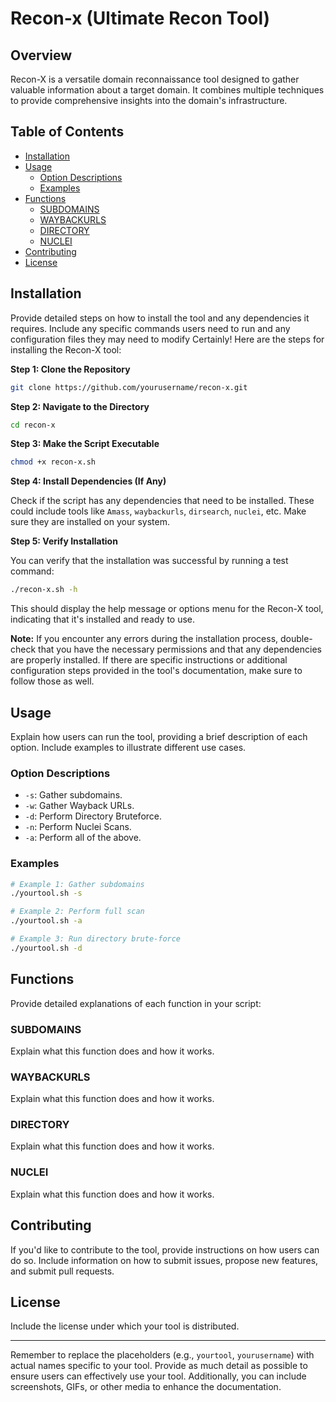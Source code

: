 # Recon-x (Ultimate Recon Tool)

## Overview
Recon-X is a versatile domain reconnaissance tool designed to gather valuable information about a target domain. It combines multiple techniques to provide comprehensive insights into the domain's infrastructure.

## Table of Contents
- [Installation](#installation)
- [Usage](#usage)
  - [Option Descriptions](#option-descriptions)
  - [Examples](#examples)
- [Functions](#functions)
  - [SUBDOMAINS](#subdomains)
  - [WAYBACKURLS](#waybackurls)
  - [DIRECTORY](#directory)
  - [NUCLEI](#nuclei)
- [Contributing](#contributing)
- [License](#license)

## Installation
Provide detailed steps on how to install the tool and any dependencies it requires. Include any specific commands users need to run and any configuration files they may need to modify
Certainly! Here are the steps for installing the Recon-X tool:

**Step 1: Clone the Repository**

```bash
git clone https://github.com/yourusername/recon-x.git
```

**Step 2: Navigate to the Directory**

```bash
cd recon-x
```

**Step 3: Make the Script Executable**

```bash
chmod +x recon-x.sh
```

**Step 4: Install Dependencies (If Any)**

Check if the script has any dependencies that need to be installed. These could include tools like `Amass`, `waybackurls`, `dirsearch`, `nuclei`, etc. Make sure they are installed on your system.

**Step 5: Verify Installation**

You can verify that the installation was successful by running a test command:

```bash
./recon-x.sh -h
```

This should display the help message or options menu for the Recon-X tool, indicating that it's installed and ready to use.

**Note:** If you encounter any errors during the installation process, double-check that you have the necessary permissions and that any dependencies are properly installed. If there are specific instructions or additional configuration steps provided in the tool's documentation, make sure to follow those as well.


## Usage
Explain how users can run the tool, providing a brief description of each option. Include examples to illustrate different use cases.

### Option Descriptions
- `-s`: Gather subdomains.
- `-w`: Gather Wayback URLs.
- `-d`: Perform Directory Bruteforce.
- `-n`: Perform Nuclei Scans.
- `-a`: Perform all of the above.

### Examples
```bash
# Example 1: Gather subdomains
./yourtool.sh -s

# Example 2: Perform full scan
./yourtool.sh -a

# Example 3: Run directory brute-force
./yourtool.sh -d
```

## Functions
Provide detailed explanations of each function in your script:

### SUBDOMAINS
Explain what this function does and how it works.

### WAYBACKURLS
Explain what this function does and how it works.

### DIRECTORY
Explain what this function does and how it works.

### NUCLEI
Explain what this function does and how it works.

## Contributing
If you'd like to contribute to the tool, provide instructions on how users can do so. Include information on how to submit issues, propose new features, and submit pull requests.

## License
Include the license under which your tool is distributed.

---

Remember to replace the placeholders (e.g., `yourtool`, `yourusername`) with actual names specific to your tool. Provide as much detail as possible to ensure users can effectively use your tool. Additionally, you can include screenshots, GIFs, or other media to enhance the documentation.
